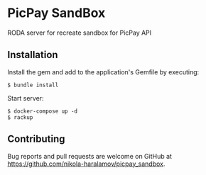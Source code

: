 # PicPay SandBox
RODA server for recreate sandbox for PicPay API

## Installation

Install the gem and add to the application's Gemfile by executing:

    $ bundle install

Start server:

    $ docker-compose up -d
    $ rackup

## Contributing

Bug reports and pull requests are welcome on GitHub at <https://github.com/nikola-haralamov/picpay_sandbox>.
